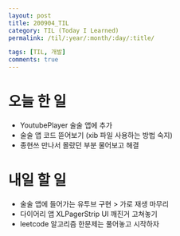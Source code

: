 ```yaml
---
layout: post
title: 200904_TIL
category: TIL (Today I Learned)
permalink: /til/:year/:month/:day/:title/

tags: [TIL, 개발]
comments: true
---
```


# 오늘 한 일

- YoutubePlayer 술술 앱에 추가
- 술술 앱 코드 뜯어보기 (xib 파일 사용하는 방법 숙지)
- 종현쓰 만나서 몰랐던 부분 물어보고 해결


# 내일 할 일

- 술술 앱에 들어가는 유투브 구현 > 가로 재생 마무리
- 다이어리 앱 XLPagerStrip UI 깨진거 고쳐놓기
- leetcode 알고리즘 한문제는 풀어놓고 시작하자
